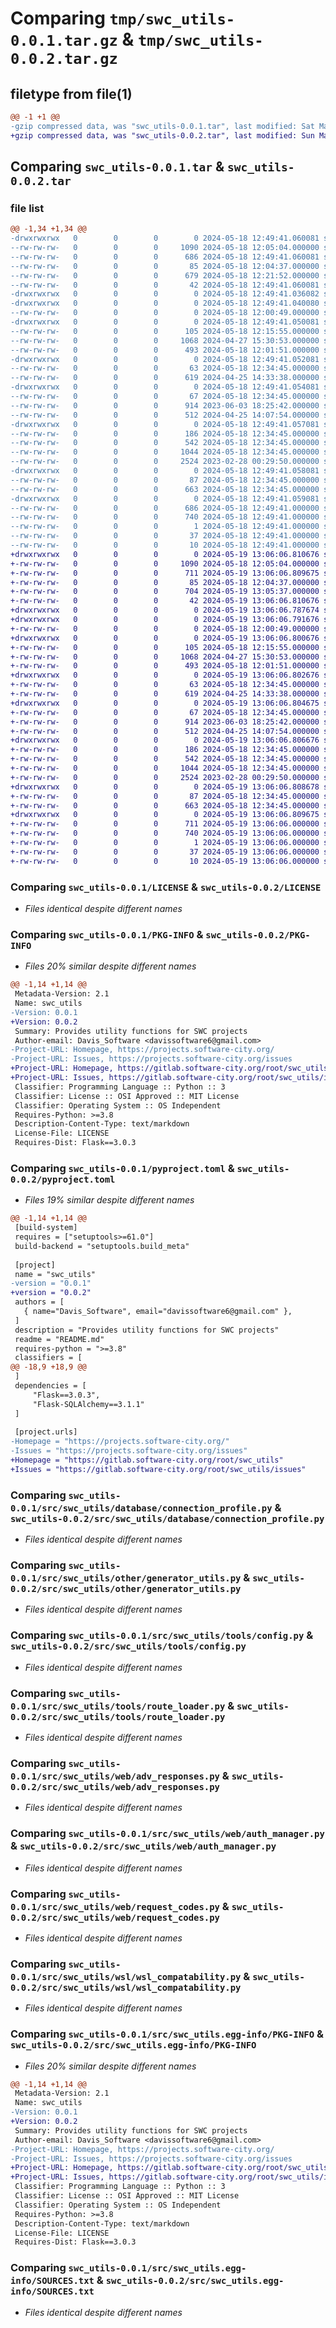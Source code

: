 # Comparing `tmp/swc_utils-0.0.1.tar.gz` & `tmp/swc_utils-0.0.2.tar.gz`

## filetype from file(1)

```diff
@@ -1 +1 @@
-gzip compressed data, was "swc_utils-0.0.1.tar", last modified: Sat May 18 12:49:41 2024, max compression
+gzip compressed data, was "swc_utils-0.0.2.tar", last modified: Sun May 19 13:06:06 2024, max compression
```

## Comparing `swc_utils-0.0.1.tar` & `swc_utils-0.0.2.tar`

### file list

```diff
@@ -1,34 +1,34 @@
-drwxrwxrwx   0        0        0        0 2024-05-18 12:49:41.060081 swc_utils-0.0.1/
--rw-rw-rw-   0        0        0     1090 2024-05-18 12:05:04.000000 swc_utils-0.0.1/LICENSE
--rw-rw-rw-   0        0        0      686 2024-05-18 12:49:41.060081 swc_utils-0.0.1/PKG-INFO
--rw-rw-rw-   0        0        0       85 2024-05-18 12:04:37.000000 swc_utils-0.0.1/README.md
--rw-rw-rw-   0        0        0      679 2024-05-18 12:21:52.000000 swc_utils-0.0.1/pyproject.toml
--rw-rw-rw-   0        0        0       42 2024-05-18 12:49:41.060081 swc_utils-0.0.1/setup.cfg
-drwxrwxrwx   0        0        0        0 2024-05-18 12:49:41.036082 swc_utils-0.0.1/src/
-drwxrwxrwx   0        0        0        0 2024-05-18 12:49:41.040080 swc_utils-0.0.1/src/swc_utils/
--rw-rw-rw-   0        0        0        0 2024-05-18 12:00:49.000000 swc_utils-0.0.1/src/swc_utils/__init__.py
-drwxrwxrwx   0        0        0        0 2024-05-18 12:49:41.050081 swc_utils-0.0.1/src/swc_utils/database/
--rw-rw-rw-   0        0        0      105 2024-05-18 12:15:55.000000 swc_utils-0.0.1/src/swc_utils/database/__init__.py
--rw-rw-rw-   0        0        0     1068 2024-04-27 15:30:53.000000 swc_utils-0.0.1/src/swc_utils/database/connection_profile.py
--rw-rw-rw-   0        0        0      493 2024-05-18 12:01:51.000000 swc_utils-0.0.1/src/swc_utils/database/database_connection.py
-drwxrwxrwx   0        0        0        0 2024-05-18 12:49:41.052081 swc_utils-0.0.1/src/swc_utils/other/
--rw-rw-rw-   0        0        0       63 2024-05-18 12:34:45.000000 swc_utils-0.0.1/src/swc_utils/other/__init__.py
--rw-rw-rw-   0        0        0      619 2024-04-25 14:33:38.000000 swc_utils-0.0.1/src/swc_utils/other/generator_utils.py
-drwxrwxrwx   0        0        0        0 2024-05-18 12:49:41.054081 swc_utils-0.0.1/src/swc_utils/tools/
--rw-rw-rw-   0        0        0       67 2024-05-18 12:34:45.000000 swc_utils-0.0.1/src/swc_utils/tools/__init__.py
--rw-rw-rw-   0        0        0      914 2023-06-03 18:25:42.000000 swc_utils-0.0.1/src/swc_utils/tools/config.py
--rw-rw-rw-   0        0        0      512 2024-04-25 14:07:54.000000 swc_utils-0.0.1/src/swc_utils/tools/route_loader.py
-drwxrwxrwx   0        0        0        0 2024-05-18 12:49:41.057081 swc_utils-0.0.1/src/swc_utils/web/
--rw-rw-rw-   0        0        0      186 2024-05-18 12:34:45.000000 swc_utils-0.0.1/src/swc_utils/web/__init__.py
--rw-rw-rw-   0        0        0      542 2024-05-18 12:34:45.000000 swc_utils-0.0.1/src/swc_utils/web/adv_responses.py
--rw-rw-rw-   0        0        0     1044 2024-05-18 12:34:45.000000 swc_utils-0.0.1/src/swc_utils/web/auth_manager.py
--rw-rw-rw-   0        0        0     2524 2023-02-28 00:29:50.000000 swc_utils-0.0.1/src/swc_utils/web/request_codes.py
-drwxrwxrwx   0        0        0        0 2024-05-18 12:49:41.058081 swc_utils-0.0.1/src/swc_utils/wsl/
--rw-rw-rw-   0        0        0       87 2024-05-18 12:34:45.000000 swc_utils-0.0.1/src/swc_utils/wsl/__init__.py
--rw-rw-rw-   0        0        0      663 2024-05-18 12:34:45.000000 swc_utils-0.0.1/src/swc_utils/wsl/wsl_compatability.py
-drwxrwxrwx   0        0        0        0 2024-05-18 12:49:41.059081 swc_utils-0.0.1/src/swc_utils.egg-info/
--rw-rw-rw-   0        0        0      686 2024-05-18 12:49:41.000000 swc_utils-0.0.1/src/swc_utils.egg-info/PKG-INFO
--rw-rw-rw-   0        0        0      740 2024-05-18 12:49:41.000000 swc_utils-0.0.1/src/swc_utils.egg-info/SOURCES.txt
--rw-rw-rw-   0        0        0        1 2024-05-18 12:49:41.000000 swc_utils-0.0.1/src/swc_utils.egg-info/dependency_links.txt
--rw-rw-rw-   0        0        0       37 2024-05-18 12:49:41.000000 swc_utils-0.0.1/src/swc_utils.egg-info/requires.txt
--rw-rw-rw-   0        0        0       10 2024-05-18 12:49:41.000000 swc_utils-0.0.1/src/swc_utils.egg-info/top_level.txt
+drwxrwxrwx   0        0        0        0 2024-05-19 13:06:06.810676 swc_utils-0.0.2/
+-rw-rw-rw-   0        0        0     1090 2024-05-18 12:05:04.000000 swc_utils-0.0.2/LICENSE
+-rw-rw-rw-   0        0        0      711 2024-05-19 13:06:06.809675 swc_utils-0.0.2/PKG-INFO
+-rw-rw-rw-   0        0        0       85 2024-05-18 12:04:37.000000 swc_utils-0.0.2/README.md
+-rw-rw-rw-   0        0        0      704 2024-05-19 13:05:37.000000 swc_utils-0.0.2/pyproject.toml
+-rw-rw-rw-   0        0        0       42 2024-05-19 13:06:06.810676 swc_utils-0.0.2/setup.cfg
+drwxrwxrwx   0        0        0        0 2024-05-19 13:06:06.787674 swc_utils-0.0.2/src/
+drwxrwxrwx   0        0        0        0 2024-05-19 13:06:06.791676 swc_utils-0.0.2/src/swc_utils/
+-rw-rw-rw-   0        0        0        0 2024-05-18 12:00:49.000000 swc_utils-0.0.2/src/swc_utils/__init__.py
+drwxrwxrwx   0        0        0        0 2024-05-19 13:06:06.800676 swc_utils-0.0.2/src/swc_utils/database/
+-rw-rw-rw-   0        0        0      105 2024-05-18 12:15:55.000000 swc_utils-0.0.2/src/swc_utils/database/__init__.py
+-rw-rw-rw-   0        0        0     1068 2024-04-27 15:30:53.000000 swc_utils-0.0.2/src/swc_utils/database/connection_profile.py
+-rw-rw-rw-   0        0        0      493 2024-05-18 12:01:51.000000 swc_utils-0.0.2/src/swc_utils/database/database_connection.py
+drwxrwxrwx   0        0        0        0 2024-05-19 13:06:06.802676 swc_utils-0.0.2/src/swc_utils/other/
+-rw-rw-rw-   0        0        0       63 2024-05-18 12:34:45.000000 swc_utils-0.0.2/src/swc_utils/other/__init__.py
+-rw-rw-rw-   0        0        0      619 2024-04-25 14:33:38.000000 swc_utils-0.0.2/src/swc_utils/other/generator_utils.py
+drwxrwxrwx   0        0        0        0 2024-05-19 13:06:06.804675 swc_utils-0.0.2/src/swc_utils/tools/
+-rw-rw-rw-   0        0        0       67 2024-05-18 12:34:45.000000 swc_utils-0.0.2/src/swc_utils/tools/__init__.py
+-rw-rw-rw-   0        0        0      914 2023-06-03 18:25:42.000000 swc_utils-0.0.2/src/swc_utils/tools/config.py
+-rw-rw-rw-   0        0        0      512 2024-04-25 14:07:54.000000 swc_utils-0.0.2/src/swc_utils/tools/route_loader.py
+drwxrwxrwx   0        0        0        0 2024-05-19 13:06:06.806676 swc_utils-0.0.2/src/swc_utils/web/
+-rw-rw-rw-   0        0        0      186 2024-05-18 12:34:45.000000 swc_utils-0.0.2/src/swc_utils/web/__init__.py
+-rw-rw-rw-   0        0        0      542 2024-05-18 12:34:45.000000 swc_utils-0.0.2/src/swc_utils/web/adv_responses.py
+-rw-rw-rw-   0        0        0     1044 2024-05-18 12:34:45.000000 swc_utils-0.0.2/src/swc_utils/web/auth_manager.py
+-rw-rw-rw-   0        0        0     2524 2023-02-28 00:29:50.000000 swc_utils-0.0.2/src/swc_utils/web/request_codes.py
+drwxrwxrwx   0        0        0        0 2024-05-19 13:06:06.808678 swc_utils-0.0.2/src/swc_utils/wsl/
+-rw-rw-rw-   0        0        0       87 2024-05-18 12:34:45.000000 swc_utils-0.0.2/src/swc_utils/wsl/__init__.py
+-rw-rw-rw-   0        0        0      663 2024-05-18 12:34:45.000000 swc_utils-0.0.2/src/swc_utils/wsl/wsl_compatability.py
+drwxrwxrwx   0        0        0        0 2024-05-19 13:06:06.809675 swc_utils-0.0.2/src/swc_utils.egg-info/
+-rw-rw-rw-   0        0        0      711 2024-05-19 13:06:06.000000 swc_utils-0.0.2/src/swc_utils.egg-info/PKG-INFO
+-rw-rw-rw-   0        0        0      740 2024-05-19 13:06:06.000000 swc_utils-0.0.2/src/swc_utils.egg-info/SOURCES.txt
+-rw-rw-rw-   0        0        0        1 2024-05-19 13:06:06.000000 swc_utils-0.0.2/src/swc_utils.egg-info/dependency_links.txt
+-rw-rw-rw-   0        0        0       37 2024-05-19 13:06:06.000000 swc_utils-0.0.2/src/swc_utils.egg-info/requires.txt
+-rw-rw-rw-   0        0        0       10 2024-05-19 13:06:06.000000 swc_utils-0.0.2/src/swc_utils.egg-info/top_level.txt
```

### Comparing `swc_utils-0.0.1/LICENSE` & `swc_utils-0.0.2/LICENSE`

 * *Files identical despite different names*

### Comparing `swc_utils-0.0.1/PKG-INFO` & `swc_utils-0.0.2/PKG-INFO`

 * *Files 20% similar despite different names*

```diff
@@ -1,14 +1,14 @@
 Metadata-Version: 2.1
 Name: swc_utils
-Version: 0.0.1
+Version: 0.0.2
 Summary: Provides utility functions for SWC projects
 Author-email: Davis_Software <davissoftware6@gmail.com>
-Project-URL: Homepage, https://projects.software-city.org/
-Project-URL: Issues, https://projects.software-city.org/issues
+Project-URL: Homepage, https://gitlab.software-city.org/root/swc_utils
+Project-URL: Issues, https://gitlab.software-city.org/root/swc_utils/issues
 Classifier: Programming Language :: Python :: 3
 Classifier: License :: OSI Approved :: MIT License
 Classifier: Operating System :: OS Independent
 Requires-Python: >=3.8
 Description-Content-Type: text/markdown
 License-File: LICENSE
 Requires-Dist: Flask==3.0.3
```

### Comparing `swc_utils-0.0.1/pyproject.toml` & `swc_utils-0.0.2/pyproject.toml`

 * *Files 19% similar despite different names*

```diff
@@ -1,14 +1,14 @@
 [build-system]
 requires = ["setuptools>=61.0"]
 build-backend = "setuptools.build_meta"
 
 [project]
 name = "swc_utils"
-version = "0.0.1"
+version = "0.0.2"
 authors = [
   { name="Davis_Software", email="davissoftware6@gmail.com" },
 ]
 description = "Provides utility functions for SWC projects"
 readme = "README.md"
 requires-python = ">=3.8"
 classifiers = [
@@ -18,9 +18,9 @@
 ]
 dependencies = [
     "Flask==3.0.3",
     "Flask-SQLAlchemy==3.1.1"
 ]
 
 [project.urls]
-Homepage = "https://projects.software-city.org/"
-Issues = "https://projects.software-city.org/issues"
+Homepage = "https://gitlab.software-city.org/root/swc_utils"
+Issues = "https://gitlab.software-city.org/root/swc_utils/issues"
```

### Comparing `swc_utils-0.0.1/src/swc_utils/database/connection_profile.py` & `swc_utils-0.0.2/src/swc_utils/database/connection_profile.py`

 * *Files identical despite different names*

### Comparing `swc_utils-0.0.1/src/swc_utils/other/generator_utils.py` & `swc_utils-0.0.2/src/swc_utils/other/generator_utils.py`

 * *Files identical despite different names*

### Comparing `swc_utils-0.0.1/src/swc_utils/tools/config.py` & `swc_utils-0.0.2/src/swc_utils/tools/config.py`

 * *Files identical despite different names*

### Comparing `swc_utils-0.0.1/src/swc_utils/tools/route_loader.py` & `swc_utils-0.0.2/src/swc_utils/tools/route_loader.py`

 * *Files identical despite different names*

### Comparing `swc_utils-0.0.1/src/swc_utils/web/adv_responses.py` & `swc_utils-0.0.2/src/swc_utils/web/adv_responses.py`

 * *Files identical despite different names*

### Comparing `swc_utils-0.0.1/src/swc_utils/web/auth_manager.py` & `swc_utils-0.0.2/src/swc_utils/web/auth_manager.py`

 * *Files identical despite different names*

### Comparing `swc_utils-0.0.1/src/swc_utils/web/request_codes.py` & `swc_utils-0.0.2/src/swc_utils/web/request_codes.py`

 * *Files identical despite different names*

### Comparing `swc_utils-0.0.1/src/swc_utils/wsl/wsl_compatability.py` & `swc_utils-0.0.2/src/swc_utils/wsl/wsl_compatability.py`

 * *Files identical despite different names*

### Comparing `swc_utils-0.0.1/src/swc_utils.egg-info/PKG-INFO` & `swc_utils-0.0.2/src/swc_utils.egg-info/PKG-INFO`

 * *Files 20% similar despite different names*

```diff
@@ -1,14 +1,14 @@
 Metadata-Version: 2.1
 Name: swc_utils
-Version: 0.0.1
+Version: 0.0.2
 Summary: Provides utility functions for SWC projects
 Author-email: Davis_Software <davissoftware6@gmail.com>
-Project-URL: Homepage, https://projects.software-city.org/
-Project-URL: Issues, https://projects.software-city.org/issues
+Project-URL: Homepage, https://gitlab.software-city.org/root/swc_utils
+Project-URL: Issues, https://gitlab.software-city.org/root/swc_utils/issues
 Classifier: Programming Language :: Python :: 3
 Classifier: License :: OSI Approved :: MIT License
 Classifier: Operating System :: OS Independent
 Requires-Python: >=3.8
 Description-Content-Type: text/markdown
 License-File: LICENSE
 Requires-Dist: Flask==3.0.3
```

### Comparing `swc_utils-0.0.1/src/swc_utils.egg-info/SOURCES.txt` & `swc_utils-0.0.2/src/swc_utils.egg-info/SOURCES.txt`

 * *Files identical despite different names*

